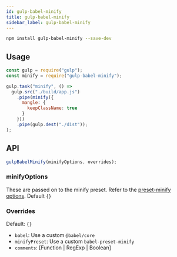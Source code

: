 ```yaml
---
id: gulp-babel-minify
title: gulp-babel-minify
sidebar_label: gulp-babel-minify
---
```


```sh
npm install gulp-babel-minify --save-dev
```

## Usage

```js
const gulp = require("gulp");
const minify = require("gulp-babel-minify");

gulp.task("minify", () =>
  gulp.src("./build/app.js")
    .pipe(minify({
      mangle: {
        keepClassName: true
      }
    }))
    .pipe(gulp.dest("./dist"));
);
```

## API

```js
gulpBabelMinify(minifyOptions, overrides);
```

### minifyOptions

These are passed on to the minify preset. Refer to the [preset-minify options](preset-minify.md#options). Default `{}`

### Overrides

Default: `{}`

- `babel`: Use a custom `@babel/core`
- `minifyPreset`: Use a custom `babel-preset-minify`
- `comments`: [Function | RegExp | Boolean]
